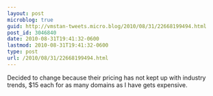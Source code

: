 ```yaml
---
layout: post
microblog: true
guid: http://vmstan-tweets.micro.blog/2010/08/31/22668199494.html
post_id: 3046840
date: 2010-08-31T19:41:32-0600
lastmod: 2010-08-31T19:41:32-0600
type: post
url: /2010/08/31/22668199494.html
---
```

Decided to change because their pricing has not kept up with industry trends, $15 each for as many domains as I have gets expensive.
